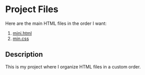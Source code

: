# Project Files

Here are the main HTML files in the order I want:

1. [mini.html](mini.html)
2. [min.css](min.css)


## Description
This is my project where I organize HTML files in a custom order.
